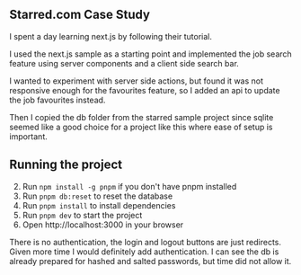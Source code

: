 ## Starred.com Case Study

I spent a day learning next.js by following their tutorial. 

I used the next.js sample as a starting point and implemented the job search feature 
using server components and a client side search bar.

I wanted to experiment with server side actions, but found it was not responsive enough for the favourites feature,
so I added an api to update the job favourites instead. 

Then I copied the db folder from the starred sample project since sqlite seemed like a good choice for a
project like this where ease of setup is important.

## Running the project

2. Run `npm install -g pnpm` if you don't have pnpm installed
3. Run `pnpm db:reset` to reset the database
4. Run `pnpm install` to install dependencies
4. Run `pnpm dev` to start the project
5. Open http://localhost:3000 in your browser

There is no authentication, the login and logout buttons are just redirects. Given more time I would definitely
add authentication. I can see the db is already prepared for hashed and salted passwords, but time did not allow it.
